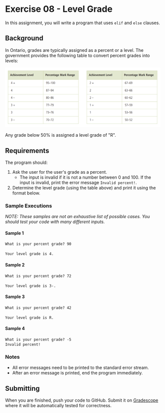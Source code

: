 # Exercise 08 - Level Grade

In this assignment, you will write a program that uses `elif` and `else` clauses.

## Background

In Ontario, grades are typically assigned as a percent or a level.  The government provides the following table to convert percent grades into levels:

![Converting Percents to Levels](assets/levels.png)

Any grade below 50% is assigned a level grade of "R".

## Requirements

The program should:

1. Ask the user for the user's grade as a percent.
    * The input is invalid if it is not a number between 0 and 100.  If the input is invalid, print the error message `Invalid percent!`.
2. Determine the level grade (using the table above) and print it using the format below.

### Sample Executions

*NOTE: These samples are not an exhaustive list of possible cases.  You should test your code with many different inputs.*

#### Sample 1
```
What is your percent grade? 90

Your level grade is 4.
```

#### Sample 2
```
What is your percent grade? 72

Your level grade is 3-.
```

#### Sample 3
```
What is your percent grade? 42

Your level grade is R.
```

#### Sample 4
```
What is your percent grade? -5
Invalid percent!
```

### Notes

* All error messages need to be printed to the standard error stream.
* After an error message is printed, end the program immediately.

## Submitting

When you are finished, push your code to GitHub.  Submit it on [Gradescope](https://www.gradescope.com) where it will be automatically tested for correctness.
